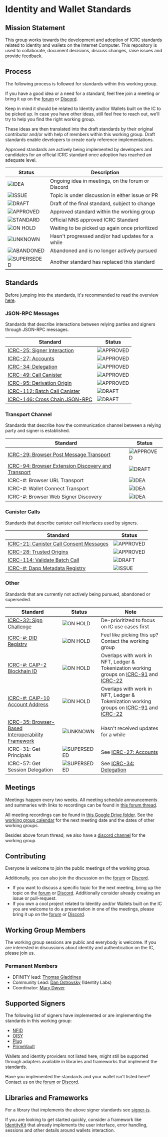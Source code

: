 # Identity and Wallet Standards

## Mission Statement

This group works towards the development and adoption of ICRC standards related to identity and wallets on the Internet
Computer. This repository is used to collaborate, document decisions, discuss changes, raise issues and provide
feedback.

## Process

The following process is followed for standards within this working group.

If you have a good idea or a need for a standard, feel free join a meeting or bring it up on the [forum][FORUM]
or [Discord][DISCORD].

Keep in mind it should be related to Identity and/or Wallets built on the IC to be picked up. In case you have other
ideas, still feel free to reach out, we'll try to help you find the right working group.

These ideas are then translated into the draft standards by their original contributor and/or with help of members
within this working group. Draft standards enable developers to create early reference implementations.

Approved standards are actively being implemented by developers and candidates for an official ICRC standard once
adoption has reached an adequate level.

| Status        | Description                                       |
|---------------|---------------------------------------------------|
| ![IDEA]       | Ongoing idea in meetings, on the forum or Discord |
| ![ISSUE]      | Topic is under discussion in either issue or PR   |
| ![DRAFT]      | Draft of the final standard, subject to change    |
| ![APPROVED]   | Approved standard within the working group        |
| ![STANDARD]   | Official NNS approved ICRC Standard               |
| ![ON HOLD]    | Waiting to be picked up again once prioritized    |
| ![UNKNOWN]    | Hasn't progressed and/or had updates for a while  |
| ![ABANDONED]  | Abandoned and is no longer actively pursued       |
| ![SUPERSEDED] | Another standard has replaced this standard       |

## Standards

Before jumping into the standards, it's recommended to read the overview [here](./topics/signer_standards_overview.md).

### JSON-RPC Messages

Standards that describe interactions between relying parties and signers through JSON-RPC messages.

| Standard                                                                       | Status      |
|--------------------------------------------------------------------------------|-------------|
| [ICRC-25: Signer Interaction](./topics/icrc_25_signer_interaction_standard.md) | ![APPROVED] |
| [ICRC-27: Accounts](./topics/icrc_27_accounts.md)                              | ![APPROVED] |
| [ICRC-34: Delegation](./topics/icrc_34_delegation.md)                          | ![APPROVED] |
| [ICRC-49: Call Canister](./topics/icrc_49_call_canister.md)                    | ![APPROVED] |
| [ICRC-95: Derivation Origin](./topics/icrc_95_derivationorigin.md)             | ![APPROVED] |
| [ICRC-112: Batch Call Canister](./topics/icrc_112_batch_call_canister.md)      | ![DRAFT]    |
| [ICRC-146: Cross Chain JSON-RPC](./topics/icrc_146_cross_chain_json_rpc.md)    | ![DRAFT]    |

### Transport Channel

Standards that describe how the communication channel between a relying party and signer is established.

| Standard                                                                                                    | Status      |
|-------------------------------------------------------------------------------------------------------------|-------------|
| [ICRC-29: Browser Post Message Transport](./topics/icrc_29_window_post_message_transport.md)                | ![APPROVED] |
| [ICRC-94: Browser Extension Discovery and Transport](./topics/icrc_94_multi_injected_provider_discovery.md) | ![DRAFT]    |
| ICRC-#: Browser URL Transport                                                                               | ![IDEA]     |
| ICRC-#: Wallet Connect Transport                                                                            | ![IDEA]     |
| ICRC-#: Browser Web Signer Discovery                                                                        | ![IDEA]     |

### Canister Calls

Standards that describe canister call interfaces used by signers.

| Standard                                                                                           | Status      |
|----------------------------------------------------------------------------------------------------|-------------|
| [ICRC-21: Canister Call Consent Messages](./topics/ICRC-21/icrc_21_consent_msg.md)                 | ![APPROVED] |
| [ICRC-28: Trusted Origins](./topics/icrc_28_trusted_origins.md)                                    | ![APPROVED] |
| [ICRC-114: Validate Batch Call](./topics/icrc_114_validate_batch_call.md)                          | ![DRAFT]    |
| [ICRC-#: Dapp Metadata Registry](https://github.com/dfinity/wg-identity-authentication/issues/156) | ![ISSUE]    |

### Other

Standards that are currently not actively being pursued, abandoned or superseded.

| Standard                                                                                | Status        | Note                                                                                                                                                                          |
|-----------------------------------------------------------------------------------------|---------------|-------------------------------------------------------------------------------------------------------------------------------------------------------------------------------|
| [ICRC-32: Sign Challenge](./topics/icrc_32_sign_challenge.md)                           | ![ON HOLD]    | De-prioritized to focus on IC use cases first                                                                                                                                 |
| [ICRC-#: DID Registry](https://github.com/dfinity/wg-identity-authentication/issues/26) | ![ON HOLD]    | Feel like picking this up? Contact the working group                                                                                                                          |
| [ICRC-#: CAIP-2 Blockhain ID](https://github.com/icvc/icp-namespace/pull/1)             | ![ON HOLD]    | Overlaps with work in NFT, Ledger & Tokenization working groups on [ICRC-91](https://github.com/dfinity/ICRC/pull/96) and [ICRC-22](https://github.com/dfinity/ICRC/pull/101) |
| [ICRC-#: CAIP-10 Account Address](https://github.com/icvc/icp-namespace/pull/2)         | ![ON HOLD]    | Overlaps with work in NFT, Ledger & Tokenization working groups on [ICRC-91](https://github.com/dfinity/ICRC/pull/96) and [ICRC-22](https://github.com/dfinity/ICRC/pull/101) |
| [ICRC-35: Browser-Based Interoperability Framework](./topics/icrc_35_webpage_apis.md)   | ![UNKNOWN]    | Hasn't received updates for a while                                                                                                                                           |
| ICRC-31: Get Principals                                                                 | ![SUPERSEDED] | See [ICRC-27: Accounts](./topics/icrc_27_accounts.md)                                                                                                                         |
| ICRC-57: Get Session Delegation                                                         | ![SUPERSEDED] | See [ICRC-34: Delegation](./topics/icrc_34_delegation.md)                                                                                                                     |

## Meetings

Meetings happen every two weeks. All meeting schedule announcements and summaries with links to recordings can be found
in [this forum thread][FORUM].

All meeting recordings can be found in [this Google Drive folder][RECORDINGS]. See
the [working group calendar][CALENDAR] for the next meeting date and the dates of other working groups.

Besides above forum thread, we also have a [discord channel][DISCORD] for the working group.

## Contributing

Everyone is welcome to join the public meetings of the working group.

Additionally, you can also join the discussion on the [forum][FORUM] or [Discord][DISCORD].

* If you want to discuss a specific topic for the next meeting, bring up the topic on the [forum][FORUM]
  or [Discord][DISCORD]. Additionally consider already creating an issue or pull-request.
* If you own a cool project related to Identity and/or Wallets built on the IC you are welcome to do a presentation in
  one of the meetings, please bring it up on the [forum][FORUM] or [Discord][DISCORD].

## Working Group Members

The working group sessions are public and everybody is welcome. If you are interested in discussions about identity and
authentication on the IC, please join us.

### Permanent Members

* DFINITY lead: [Thomas Gladdines](https://github.com/sea-snake)
* Community Lead: [Dan Ostrovsky](https://github.com/dostro) (Identity Labs)
* Coordinator: [Mary Dwyer](https://github.com/marydwyer)

## Supported Signers

The following list of signers have implemented or are implementing the standards in this working group:

- [NFID](https://nfid.one)
- [OISY](https://oisy.com)
- [Plug](https://www.plugwallet.ooo)
- [PrimeVault](https://www.primevault.com)

Wallets and identity providers not listed here, might still be supported through adapters available in libraries and
frameworks that implement the standards.

Have you implemented the standards and your wallet isn't listed here? Contact us on the [forum][FORUM]
or [Discord][DISCORD].

## Libraries and Frameworks

For a library that implements the above signer standards
see [signer-js](https://www.npmjs.com/package/@slide-computer/signer).

If you are looking to get started quickly, consider a framework like [IdentityKit](https://www.identitykit.xyz) that
already implements the user interface, error handling, sessions and other details around wallets interaction.

[//]: # (Status badges)

[IDEA]: https://img.shields.io/badge/STATUS-IDEA-29abe2.svg

[ISSUE]: https://img.shields.io/badge/STATUS-ISSUE-e7a237.svg

[DRAFT]: https://img.shields.io/badge/STATUS-DRAFT-f25a24.svg

[APPROVED]: https://img.shields.io/badge/STATUS-APPROVED-ed1e7a.svg

[STANDARD]: https://img.shields.io/badge/STATUS-STANDARD-572785.svg

[ON HOLD]: https://img.shields.io/badge/STATUS-ON_HOLD-222222.svg

[UNKNOWN]: https://img.shields.io/badge/STATUS-UNKNOWN-222222.svg

[ABANDONED]: https://img.shields.io/badge/STATUS-ABANDONED-222222.svg

[SUPERSEDED]: https://img.shields.io/badge/STATUS-SUPERSEDED-222222.svg

[//]: # (Common links)

[FORUM]: https://forum.dfinity.org/t/11902

[DISCORD]: https://discord.internetcomputer.org

[CALENDAR]: https://calendar.google.com/calendar/u/0/embed?src=c_cgoeq917rpeap7vse3is1hl310@group.calendar.google.com

[RECORDINGS]: https://drive.google.com/drive/folders/14unuYLiYtUeOw47eRwYnB4FCa9YPr6zv










                                                                                                                                                                                                                                                                                                    
